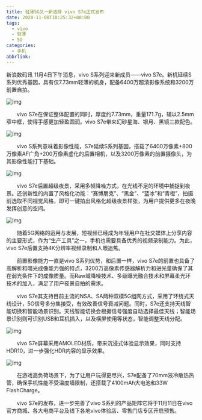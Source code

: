```yaml
---
title: 轻薄5G又一新选择 vivo S7e正式发布
date: 2020-11-08T18:25:32+08:00
tags:
  - vivo
  - 轻薄
  - 5G
categories:
  - 手机
abbrlink:
---
```


新浪数码讯 11月4日下午消息，vivo S系列迎来新成员——vivo S7e。新机延续S系列优秀基因，具有仅7.73mm轻薄的机身，配备6400万超清影像系统和3200万前置自拍。

![img](https://cdn.jsdelivr.net/gh/yakeing/Documentation@main/Hexo/images/b16c-kcieywa2749592.jpg)

　　vivo S7e在保证整体配置的同时，厚度约7.73mm，重量171.7g，辅以2.5mm窄中框，使得手感更加轻盈圆润。vivo S7e带来幻砂星海、银月、黑镜三款配色。

![img](https://cdn.jsdelivr.net/gh/yakeing/Documentation@main/Hexo/images/650d-kcieywa2750290.png)

　　vivo S系列意味着影像性能，S7e延续S系列基因，搭载了6400万像素+800万像素AF广角+200万像素虚化的后置相机，以及3200万像素的前置摄像头，为其影像性能打下基础。

![img](https://cdn.jsdelivr.net/gh/yakeing/Documentation@main/Hexo/images/9d9a-kcieywa2751065.png)

　　vivo S7e后置超级夜景，采用多帧降噪方式，在光线不足的环境中捕捉到夜景。还创新性的内置了风格化功能：“赛博朋克”、“黑金”、“蓝冰”和“青橙”，拍摄前选取不同视觉风格，即可一键拍出风格化超级夜景样张，为用户提供更多在夜晚发挥创意的空间。

![img](https://cdn.jsdelivr.net/gh/yakeing/Documentation@main/Hexo/images/538c-kcieywa2751649.png)

　　随着5G网络的运用与发展，短视频已经成为年轻用户在社交媒体上分享内容的主要形式，作为“生产工具”之一，手机也需要具备优秀的视频录制能力。为此，vivo S7e后置支持4K分辨率视频录制和人眼追焦。

　　前置影像能力一直是vivo S系列优势，和后置一样，vivo S7e的前置也具备了高解析和暗光成像能力强的特点，3200万高像素传感器解析力和进光量确保了其在弱光条件下的成像质量。而Raw域降噪技术、多级曝光融合技术和屏幕柔光环技术的加入，满足了用户夜景自拍的需求。

　　vivo S7e其支持目前主流的NSA、SA两种双模5G组网方式，采用了环绕式天线设计，5G信号多分集接受，有效改善信号衰减问题。同时，S7e还支持天线智能切换和智能场景识别。天线智能切换会根据信号强度自动选择最佳天线；智能场景识别则可识别USB和耳机插入，以及横屏使用等状态，智能调整天线分配。

![img](https://cdn.jsdelivr.net/gh/yakeing/Documentation@main/Hexo/images/d457-kcieywa2752189.png)

　　vivo S7e屏幕采用AMOLED材质，带来沉浸式体验显示效果，同时支持HDR10，进一步强化HDR内容的显示效果。

![img](https://cdn.jsdelivr.net/gh/yakeing/Documentation@main/Hexo/images/bf89-kcieywa2752979.png)

　　在游戏高负荷场景下，为了让用户玩得更尽兴，S7e配备了70mm液冷散热热管，确保手机性能不受温度墙限制，还搭载了4100mAh大电池和33W FlashCharge。

　　vivo S7e的发布，进一步完善了vivo S系列的产品矩阵它将于11月11日在vivo官方商城、各大电商平台及线下各地vivo体验店、零售门店专区开启预售。